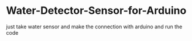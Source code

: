 # Water-Detector-Sensor-for-Arduino
just take water sensor and make the connection with arduino and run the code 
